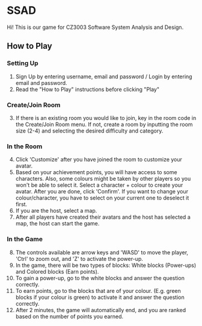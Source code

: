 # SSAD

Hi! This is our game for CZ3003 Software System Analysis and Design. 

## How to Play

### Setting Up
1. Sign Up by entering username, email and password / Login by entering email and password.
2. Read the "How to Play" instructions before clicking "Play"

### Create/Join Room
3. If there is an existing room you would like to join, key in the room code in the Create/Join Room menu. If not, create a room by inputting the room size (2-4) and selecting the desired difficulty and category.

### In the Room
4. Click 'Customize' after you have joined the room to customize your avatar.
5. Based on your achievement points, you will have access to some characters. Also, some colours might be taken by other players so you won't be able to select it. Select a character + colour to create your avatar. After you are done, click 'Confirm'. If you want to change your colour/character, you have to select on your current one to deselect it first.
6. If you are the host, select a map.
7. After all players have created their avatars and the host has selected a map, the host can start the game.
### In the Game
8. The controls available are arrow keys and 'WASD' to move the player, 'Ctrl' to zoom out, and 'Z' to activate the power-up.
9. In the game, there will be two types of blocks: White blocks (Power-ups) and Colored blocks (Earn points).
10. To gain a power-up, go to the white blocks and answer the question correctly. 
11. To earn points, go to the blocks that are of your colour. (E.g. green blocks if your colour is green) to activate it and answer the question correctly.
12. After 2 minutes, the game will automatically end, and you are ranked based on the number of points you earned.
